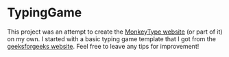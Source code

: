 # TypingGame

This project was an attempt to create the [MonkeyType website](https://monkeytype.com/) (or part of it) on my own.
I started with a basic typing game template that I got from the [geeksforgeeks website](https://www.geeksforgeeks.org/design-a-typing-speed-test-game-using-javascript/).
Feel free to leave any tips for improvement!
